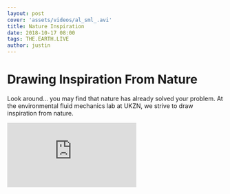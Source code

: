 ```yaml
---
layout: post
cover: 'assets/videos/al_sml_.avi'
title: Nature Inspiration
date: 2018-10-17 08:00
tags: THE.EARTH.LIVE
author: justin
---
```


# Drawing Inspiration From Nature

Look around... you may find that nature has already solved your problem.
At the environmental fluid mechanics lab at UKZN, we strive to draw inspiration from nature. 

<iframe  src="https://www.youtube.com/embed/u0_K7j0bXeo?ecver=1" frameborder="0" allow="autoplay; encrypted-media" allowfullscreen></iframe>

